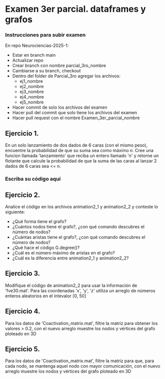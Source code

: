 # Examen 3er parcial. dataframes y grafos

### Instrucciones para subir examen

En repo Neurociencias-2025-1:

- Estar en branch main
- Actualizar repo
- Crear branch con nombre parcial_3ro_nombre
- Cambiarse a su branch, checkout
- Dentro del folder de Parcial_3ro agregar los archivos:
	- ej1_nombre
	- ej2_nombre
	- ej3_nombre
	- ej4_nombre
	- ej5_nombre
- Hacer commit de solo los archivos del examen
- Hacer pull del commit que solo tiene los archivos del examen
- Hacer pull request con el nombre Examen_3er_parcial_nombre


## Ejercicio 1.
En un solo lanzamiento de dos dados de 6 caras (con el mismo peso), encuentre la probabilidad de que
su suma sea como máximo $n$.
Cree una funcion llamada 'lanzamiento' que reciba un entero llamado 'n' y retorne un flotante que calcule la
probabilidad de que la suma de las caras al lanzar 2 dados de 6 caras sea <= n.

### Escriba su código aquí

## Ejercicio 2. 
Analice el código en los archivos animation2_1 y animation2_2 y conteste lo siguiente:
- ¿Qué forma tiene el grafo?
- ¿Cuántos nodos tiene el grafo?, ¿con qué comando descubres el número de nodos?
- ¿Cuántas aristas tiene el grafo?, ¿con qué comando descubres el número de nodos?
- ¿Qué hace el código G.degree()?
- ¿Cuál es el número máximo de aristas en el grafo?
- ¿Cuál es la diferencia entre animation2_1 y animation2_2?

## Ejercicio 3.
Modifique el código de animation2_2 para usar la información de 'fve30.mat'.
Para las coordenadas 'x', 'y', 'z' utiliza un arreglo de números enteros aleatorios en el intevalor [0, 50]

## Ejercicio 4.
Para los datos de 'Coactivation_matrix.mat', filtre la matriz para obtener los valores > 0.2, con el nuevo 
arreglo muestre los nodos y vértices del grafo ploteado en 3D

## Ejercicio 5.
Para los datos de 'Coactivation_matrix.mat', filtre la matriz para que, para cada nodo, se mantenga aquel nodo 
con mayor comunicación, con el nuevo arreglo muestre los nodos y vértices del grafo ploteado en 3D

